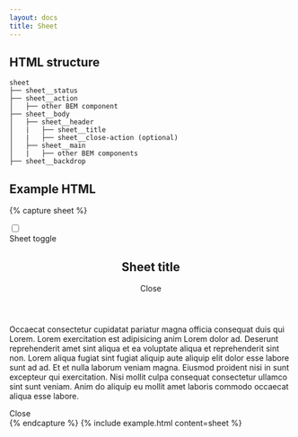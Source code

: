 ```yaml
---
layout: docs
title: Sheet
---
```


## HTML structure
```
sheet
├── sheet__status
├── sheet__action
│	├── other BEM component
├── sheet__body
│	├── sheet__header
│	|	├── sheet__title
│	|	├── sheet__close-action (optional)
│	├── sheet__main
│	|	├── other BEM components
├── sheet__backdrop
```

## Example HTML

{% capture sheet %}
	<div class="sheet">
		<input class="sheet__status"
			type="checkbox"
			id="sheet-toggle-id"
		>
		<div class="sheet__action">
			<label class="button"
				for="sheet-toggle-id"
				type="button"
			>
				Sheet toggle
			</label>
		</div>
		<section class="sheet__body">
			<header class="sheet__header">
				<h1 class="sheet__title">
					Sheet title
				</h1>
				<label class="sheet__close-action"
					for="sheet-toggle-id"
				>
					Close
				</label>
			</header>
			<div class="sheet__main">
				<div class="content">
					<p>
						Occaecat consectetur cupidatat pariatur magna officia consequat duis qui Lorem. Lorem exercitation est adipisicing anim Lorem dolor ad. Deserunt reprehenderit amet sint aliqua et ea voluptate aliqua et reprehenderit sint non. Lorem aliqua fugiat sint fugiat aliquip aute aliquip elit dolor esse labore sunt ad ad. Et et nulla laborum veniam magna. Eiusmod proident nisi in sunt excepteur qui exercitation. Nisi mollit culpa consequat consectetur ullamco sint sunt veniam. Anim do aliquip eu mollit amet laboris commodo occaecat aliqua esse labore.
					</p>
				</div>
			</div>
		</section>
		<label class="sheet__backdrop"
			for="sheet-toggle-id"
		>
			Close
		</label>
	</div>
{% endcapture %}
{% include example.html
	content=sheet
%}
